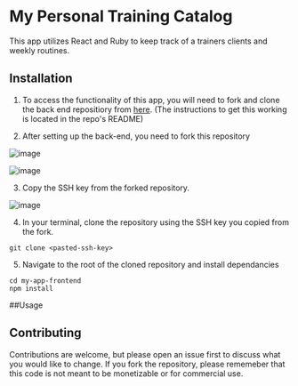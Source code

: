 # My Personal Training Catalog

This app utilizes React and Ruby to keep track of a trainers clients and weekly routines.

## Installation

1. To access the functionality of this app, you will need to fork and clone the back end repositiory from [here](https://github.com/tred237/phase-3-sinatra-react-project). (The instructions to get this working is located in the repo's README)

2. After setting up the back-end, you need to fork this repository
   
![image](https://user-images.githubusercontent.com/103388556/189546584-8ec5fef7-4d7d-4c47-ae6b-f6e6ae834a69.png)
  
![image](https://user-images.githubusercontent.com/103388556/189546761-f0f05411-1967-46c7-b081-063bc6951ae0.png)

3. Copy the SSH key from the forked repository.

![image](https://user-images.githubusercontent.com/103388556/189546817-4d32dcbb-e79e-4220-8fc2-c573d21e9cc1.png)
  
4. In your terminal, clone the repository using the SSH key you copied from the fork.
```
git clone <pasted-ssh-key>
```
5. Navigate to the root of the cloned repository and install dependancies
```
cd my-app-frontend
npm install
```

##Usage



## Contributing

Contributions are welcome, but please open an issue first to discuss what you would like to change. If you fork the repository, please rememeber that this code is not meant to be monetizable or for commercial use.